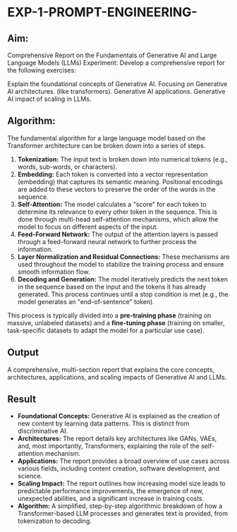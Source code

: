 # EXP-1-PROMPT-ENGINEERING-

## Aim: 
Comprehensive Report on the Fundamentals of Generative AI and Large Language Models (LLMs)
Experiment: Develop a comprehensive report for the following exercises:

Explain the foundational concepts of Generative AI.
Focusing on Generative AI architectures. (like transformers).
Generative AI applications.
Generative AI impact of scaling in LLMs.

## Algorithm:
The fundamental algorithm for a large language model based on the Transformer architecture can be broken down into a series of steps.

1.  **Tokenization:** The input text is broken down into numerical tokens (e.g., words, sub-words, or characters).
2.  **Embedding:** Each token is converted into a vector representation (embedding) that captures its semantic meaning. Positional encodings are added to these vectors to preserve the order of the words in the sequence.
3.  **Self-Attention:** The model calculates a "score" for each token to determine its relevance to every other token in the sequence. This is done through multi-head self-attention mechanisms, which allow the model to focus on different aspects of the input.
4.  **Feed-Forward Network:** The output of the attention layers is passed through a feed-forward neural network to further process the information.
5.  **Layer Normalization and Residual Connections:** These mechanisms are used throughout the model to stabilize the training process and ensure smooth information flow.
6.  **Decoding and Generation:** The model iteratively predicts the next token in the sequence based on the input and the tokens it has already generated. This process continues until a stop condition is met (e.g., the model generates an "end-of-sentence" token).

This process is typically divided into a **pre-training phase** (training on massive, unlabeled datasets) and a **fine-tuning phase** (training on smaller, task-specific datasets to adapt the model for a particular use case).
## Output
 A comprehensive, multi-section report that explains the core concepts, architectures, applications, and scaling impacts of Generative AI and LLMs.

## Result
* **Foundational Concepts:** Generative AI is explained as the creation of new content by learning data patterns. This is distinct from discriminative AI.
* **Architectures:** The report details key architectures like GANs, VAEs, and, most importantly, Transformers, explaining the role of the self-attention mechanism.
* **Applications:** The report provides a broad overview of use cases across various fields, including content creation, software development, and science.
* **Scaling Impact:** The report outlines how increasing model size leads to predictable performance improvements, the emergence of new, unexpected abilities, and a significant increase in training costs.
* **Algorithm:** A simplified, step-by-step algorithmic breakdown of how a Transformer-based LLM processes and generates text is provided, from tokenization to decoding.
